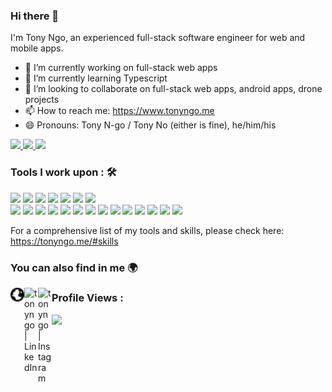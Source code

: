 ### Hi there 👋
I'm Tony Ngo, an experienced full-stack software engineer for web and mobile apps.

- 🔭 I’m currently working on full-stack web apps
- 🌱 I’m currently learning Typescript
- 👯 I’m looking to collaborate on full-stack web apps, android apps, drone projects
- 📫 How to reach me: https://www.tonyngo.me
- 😄 Pronouns: Tony N-go / Tony No (either is fine), he/him/his

<a href='https://www.linkedin.com/in/tony-ngo-suas/' target='_blank'>
  <img src='https://cdn4.iconfinder.com/data/icons/social-messaging-ui-color-shapes-2-free/128/social-linkedin-circle-512.png' with='30px' height='30px' />
</a>

<a href='https://www.tonyngo.us' target='_blank'>
  <img src='https://cdn0.iconfinder.com/data/icons/web-design-21/50/44-512.png' with='30px' height='30px' />
</a>


<img src="https://github-readme-stats.vercel.app/api?username=suasllc&show_icons=true&title_color=03fc90&icon_color=03fc90&text_color=03fc90&bg_color=002b19">

### Tools I work upon : 🛠

<img src="https://img.shields.io/badge/javascript%20-%23323330.svg?&style=for-the-badge&logo=javascript&logoColor=%23F7DF1E"> <img src="https://img.shields.io/badge/c++%20-%2300599C.svg?&style=for-the-badge&logo=c%2B%2B&logoColor=white"> <img src="https://img.shields.io/badge/python%20-%2314354C.svg?&style=for-the-badge&logo=python&logoColor=white"> <img src="https://img.shields.io/badge/react%20-%2320232a.svg?&style=for-the-badge&logo=react&logoColor=%2361DAFB"> <img src="https://img.shields.io/badge/redux%20-%2320232a.svg?&style=for-the-badge&logo=redux&logoColor=%2361DAFB">  <img src="https://img.shields.io/badge/java%20-%23563D7C.svg?&style=for-the-badge&logo=java&logoColor=white">   <img src="https://img.shields.io/badge/html5%20-%23E34F26.svg?&style=for-the-badge&logo=html5&logoColor=white">   
<img src="https://img.shields.io/badge/css3%20-%231572B6.svg?&style=for-the-badge&logo=css3&logoColor=white">    <img src="https://img.shields.io/badge/git%20-%23F05033.svg?&style=for-the-badge&logo=git&logoColor=white">   <img src="http://img.shields.io/badge/-VS%20Code-000000?style=for-the-badge&logo=Visual-studio-code&logoColor=blue"> 
<img src="http://img.shields.io/badge/android%20studio%20-000000?style=for-the-badge&logo=Android-studio&logoColor=green"> 
<img src="http://img.shields.io/badge/raspberry%20pi%20-000000?style=for-the-badge&logo=Raspberry-Pi&logoColor=red">
<img src="http://img.shields.io/badge/arduino-000000?style=for-the-badge&logo=Arduino&logoColor=blue">
<img src="http://img.shields.io/badge/postgresql-000000?style=for-the-badge&logo=PostgreSQL&logoColor=blue">
<img src="http://img.shields.io/badge/sqlalchemy-000000?style=for-the-badge&logo=SqlAlchemy&logoColor=blue">
<img src="http://img.shields.io/badge/amazon%20web%20services-000000?style=for-the-badge&logo=Amazon-Web-Services&logoColor=blue">
<img src="http://img.shields.io/badge/ubuntu-000000?style=for-the-badge&logo=Ubuntu&logoColor=orange">
<img src="http://img.shields.io/badge/-Github-000000?style=flat&logo=github&logoColor=FFFFFF">
<img src="https://img.shields.io/badge/-Express.js-787878?style=flat">
<img src="https://img.shields.io/badge/-Node.js-3C873A?style=flat&logo=Node.js&logoColor=white">
<img src="http://img.shields.io/badge/-Heroku-430098?style=flat&logo=heroku&logoColor=white">


For a comprehensive list of my tools and skills, please check here: https://tonyngo.me/#skills

### You can also find in me 🌍
[<img align="left" alt="tonyngo" width="22px" src="https://raw.githubusercontent.com/iconic/open-iconic/master/svg/globe.svg" />][website]
[<img align="left" alt="tonyngo | LinkedIn" width="22px" src="https://cdn.jsdelivr.net/npm/simple-icons@v3/icons/linkedin.svg" />][linkedin]
[<img align="left" alt="tonyngo | Instagram" width="22px" src="https://cdn.jsdelivr.net/npm/simple-icons@v3/icons/youtube.svg" />][youtube]

 ### Profile Views :<br>
  <img src="https://profile-counter.glitch.me/suasllc/count.svg" />

<!--
**suasllc/suasllc** is a ✨ _special_ ✨ repository because its `README.md` (this file) appears on your GitHub profile.

Here are some ideas to get you started:

- 🔭 I’m currently working on ...
- 🌱 I’m currently learning ...
- 👯 I’m looking to collaborate on ...
- 🤔 I’m looking for help with ...
- 💬 Ask me about ...
- 📫 How to reach me: ...
- 😄 Pronouns: ...
- ⚡ Fun fact: ...
-->

[website]: https://tonyngo.me
[linkedin]: https://www.linkedin.com/in/tony-ngo-m/
[youtube]: https://youtube.com/suascom
